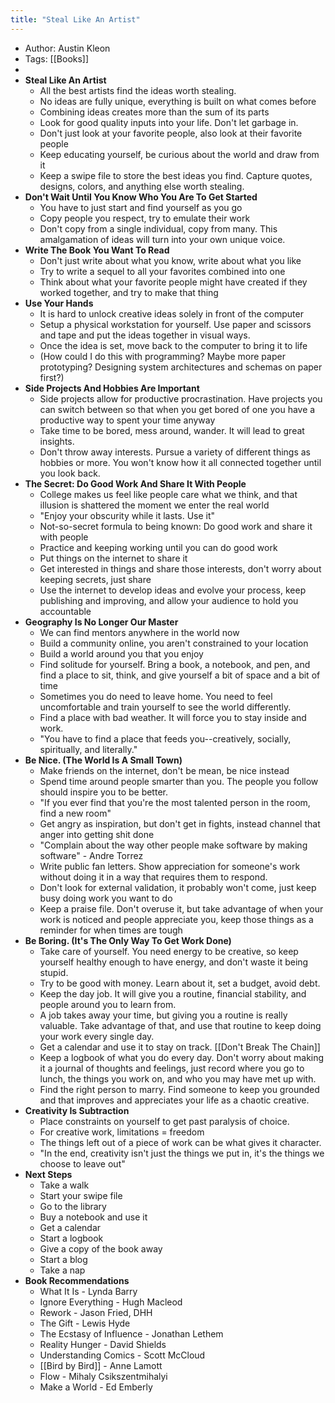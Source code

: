 ```yaml
---
title: "Steal Like An Artist"
---
```


- Author: Austin Kleon
- Tags: [[Books]]
- 
- **Steal Like An Artist**
    - All the best artists find the ideas worth stealing. 
    - No ideas are fully unique, everything is built on what comes before
    - Combining ideas creates more than the sum of its parts
    - Look for good quality inputs into your life. Don't let garbage in.
    - Don't just look at your favorite people, also look at their favorite people
    - Keep educating yourself, be curious about the world and draw from it
    - Keep a swipe file to store the best ideas you find. Capture quotes, designs, colors, and anything else worth stealing. 
- **Don't Wait Until You Know Who You Are To Get Started**
    - You have to just start and find yourself as you go
    - Copy people you respect, try to emulate their work
    - Don't copy from a single individual, copy from many. This amalgamation of ideas will turn into your own unique voice.
- **Write The Book You Want To Read**
    - Don't just write about what you know, write about what you like
    - Try to write a sequel to all your favorites combined into one
    - Think about what your favorite people might have created if they worked together, and try to make that thing
- **Use Your Hands**
    - It is hard to unlock creative ideas solely in front of the computer
    - Setup a physical workstation for yourself. Use paper and scissors and tape and put the ideas together in visual ways.
    - Once the idea is set, move back to the computer to bring it to life
    - (How could I do this with programming? Maybe more paper prototyping? Designing system architectures and schemas on paper first?)
- **Side Projects And Hobbies Are Important**
    - Side projects allow for productive procrastination. Have projects you can switch between so that when you get bored of one you have a productive way to spent your time anyway
    - Take time to be bored, mess around, wander. It will lead to great insights.
    - Don't throw away interests. Pursue a variety of different things as hobbies or more. You won't know how it all connected together until you look back.
- **The Secret: Do Good Work And Share It With People**
    - College makes us feel like people care what we think, and that illusion is shattered the moment we enter the real world
    - "Enjoy your obscurity while it lasts. Use it"
    - Not-so-secret formula to being known: Do good work and share it with people
    - Practice and keeping working until you can do good work
    - Put things on the internet to share it
    - Get interested in things and share those interests, don't worry about keeping secrets, just share
    - Use the internet to develop ideas and evolve your process, keep publishing and improving, and allow your audience to hold you accountable
- **Geography Is No Longer Our Master**
    - We can find mentors anywhere in the world now
    - Build a community online, you aren't constrained to your location
    - Build a world around you that you enjoy
    - Find solitude for yourself. Bring a book, a notebook, and pen, and find a place to sit, think, and give yourself a bit of space and a bit of time
    - Sometimes you do need to leave home. You need to feel uncomfortable and train yourself to see the world differently.
    - Find a place with bad weather. It will force you to stay inside and work.
    - "You have to find a place that feeds you--creatively, socially, spiritually, and literally."
- **Be Nice. (The World Is A Small Town)**
    - Make friends on the internet, don't be mean, be nice instead
    - Spend time around people smarter than you. The people you follow should inspire you to be better.
    - "If you ever find that you're the most talented person in the room, find a new room"
    - Get angry as inspiration, but don't get in fights, instead channel that anger into getting shit done
    - "Complain about the way other people make software by making software" - Andre Torrez
    - Write public fan letters. Show appreciation for someone's work without doing it in a way that requires them to respond. 
    - Don't look for external validation, it probably won't come, just keep busy doing work you want to do
    - Keep a praise file. Don't overuse it, but take advantage of when your work is noticed and people appreciate you, keep those things as a reminder for when times are tough
- **Be Boring. (It's The Only Way To Get Work Done)**
    - Take care of yourself. You need energy to be creative, so keep yourself healthy enough to have energy, and don't waste it being stupid.
    - Try to be good with money. Learn about it, set a budget, avoid debt.
    - Keep the day job. It will give you a routine, financial stability, and people around you to learn from.
    - A job takes away your time, but giving you a routine is really valuable. Take advantage of that, and use that routine to keep doing your work every single day.
    - Get a calendar and use it to stay on track. [[Don't Break The Chain]]
    - Keep a logbook of what you do every day. Don't worry about making it a journal of thoughts and feelings, just record where you go to lunch, the things you work on, and who you may have met up with.
    - Find the right person to marry. Find someone to keep you grounded and that improves and appreciates your life as a chaotic creative.
- **Creativity Is Subtraction**
    - Place constraints on yourself to get past paralysis of choice. 
    - For creative work, limitations = freedom
    - The things left out of a piece of work can be what gives it character. 
    - "In the end, creativity isn't just the things we put in, it's the things we choose to leave out"
- **Next Steps**
    - Take a walk
    - Start your swipe file
    - Go to the library
    - Buy a notebook and use it
    - Get a calendar
    - Start a logbook
    - Give a copy of the book away
    - Start a blog
    - Take a nap
- **Book Recommendations**
    - What It Is - Lynda Barry
    - Ignore Everything - Hugh Macleod
    - Rework - Jason Fried, DHH
    - The Gift - Lewis Hyde
    - The Ecstasy of Influence - Jonathan Lethem
    - Reality Hunger - David Shields
    - Understanding Comics - Scott McCloud
    - [[Bird by Bird]] - Anne Lamott
    - Flow - Mihaly Csikszentmihalyi
    - Make a World - Ed Emberly

